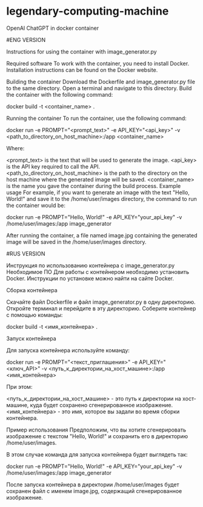 # legendary-computing-machine
OpenAI ChatGPT in docker container

#ENG VERSION


Instructions for using the container with image_generator.py

Required software
To work with the container, you need to install Docker. Installation instructions can be found on the Docker website.

Building the container
Download the Dockerfile and image_generator.py file to the same directory.
Open a terminal and navigate to this directory.
Build the container with the following command:

docker build -t <container_name> .

Running the container
To run the container, use the following command:

docker run -e PROMPT="<prompt_text>" -e API_KEY="<api_key>" -v <path_to_directory_on_host_machine>:/app <container_name>

Where:

<prompt_text> is the text that will be used to generate the image.
<api_key> is the API key required to call the API.
<path_to_directory_on_host_machine> is the path to the directory on the host machine where the generated image will be saved.
<container_name> is the name you gave the container during the build process.
Example usage
For example, if you want to generate an image with the text "Hello, World!" and save it to the /home/user/images directory, the command to run the container would be:

docker run -e PROMPT="Hello, World!" -e API_KEY="your_api_key" -v /home/user/images:/app image_generator

After running the container, a file named image.jpg containing the generated image will be saved in the /home/user/images directory.


#RUS VERSION


Инструкция по использованию контейнера с image_generator.py
Необходимое ПО
Для работы с контейнером необходимо установить Docker. Инструкции по установке можно найти на сайте Docker.

Сборка контейнера

Скачайте файл Dockerfile и файл image_generator.py в одну директорию.
Откройте терминал и перейдите в эту директорию.
Соберите контейнер с помощью команды:

docker build -t <имя_контейнера> .

Запуск контейнера

Для запуска контейнера используйте команду:

docker run -e PROMPT="<текст_приглашения>" -e API_KEY="<ключ_API>" -v <путь_к_директории_на_хост_машине>:/app <имя_контейнера>


При этом:

<путь_к_директории_на_хост_машине> - это путь к директории на хост-машине, куда будет сохранено сгенерированное изображение.
<имя_контейнера> - это имя, которое вы задали во время сборки контейнера.

Пример использования
Предположим, что вы хотите сгенерировать изображение с текстом "Hello, World!" и сохранить его в директорию /home/user/images. 

В этом случае команда для запуска контейнера будет выглядеть так:

docker run -e PROMPT="Hello, World!" -e API_KEY="your_api_key" -v /home/user/images:/app image_generator

После запуска контейнера в директории /home/user/images будет сохранен файл с именем image.jpg, содержащий сгенерированное изображение.

